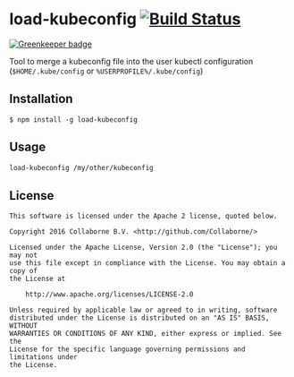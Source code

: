 # load-kubeconfig [![Build Status](https://travis-ci.org/Collaborne/load-kubeconfig.svg?branch=master)](https://travis-ci.org/Collaborne/load-kubeconfig)

[![Greenkeeper badge](https://badges.greenkeeper.io/Collaborne/load-kubeconfig.svg)](https://greenkeeper.io/)

Tool to merge a kubeconfig file into the user kubectl configuration (`$HOME/.kube/config` or `%USERPROFILE%/.kube/config`)

## Installation

	$ npm install -g load-kubeconfig

## Usage

```bash
load-kubeconfig /my/other/kubeconfig
```

## License

    This software is licensed under the Apache 2 license, quoted below.

    Copyright 2016 Collaborne B.V. <http://github.com/Collaborne/>

    Licensed under the Apache License, Version 2.0 (the "License"); you may not
    use this file except in compliance with the License. You may obtain a copy of
    the License at

        http://www.apache.org/licenses/LICENSE-2.0

    Unless required by applicable law or agreed to in writing, software
    distributed under the License is distributed on an "AS IS" BASIS, WITHOUT
    WARRANTIES OR CONDITIONS OF ANY KIND, either express or implied. See the
    License for the specific language governing permissions and limitations under
    the License.
